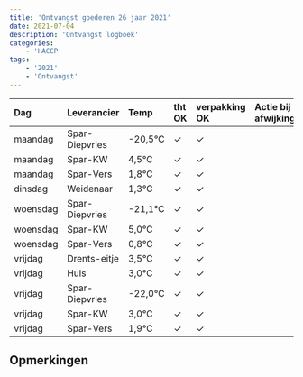 ```yaml
---
title: 'Ontvangst goederen 26 jaar 2021'
date: 2021-07-04
description: 'Ontvangst logboek'
categories:
    - 'HACCP'
tags:
    - '2021'
    - 'Ontvangst'
---
```

| Dag | Leverancier | Temp | tht OK | verpakking OK | Actie bij afwijking | Controle door |
|:---|:---|:---|:---|:---|:---|:---|
| maandag | Spar-Diepvries | -20,5°C | &check; | &check; | | DPater |
| maandag | Spar-KW | 4,5°C | &check; | &check; | | DPater |
| maandag | Spar-Vers | 1,8°C | &check; | &check; | | DPater |
| dinsdag | Weidenaar | 1,3°C | &check; | &check; | | DPater |
| woensdag | Spar-Diepvries | -21,1°C | &check; | &check; | | WPater |
| woensdag | Spar-KW | 5,0°C | &check; | &check; | | WPater |
| woensdag | Spar-Vers | 0,8°C | &check; | &check; | | WPater |
| vrijdag | Drents-eitje | 3,5°C | &check; | &check; | | WPater |
| vrijdag | Huls | 3,0°C | &check; | &check; | | WPater |
| vrijdag | Spar-Diepvries | -22,0°C | &check; | &check; | | WPater |
| vrijdag | Spar-KW | 3,0°C | &check; | &check; | | WPater |
| vrijdag | Spar-Vers | 1,9°C | &check; | &check; | | WPater |

## Opmerkingen



